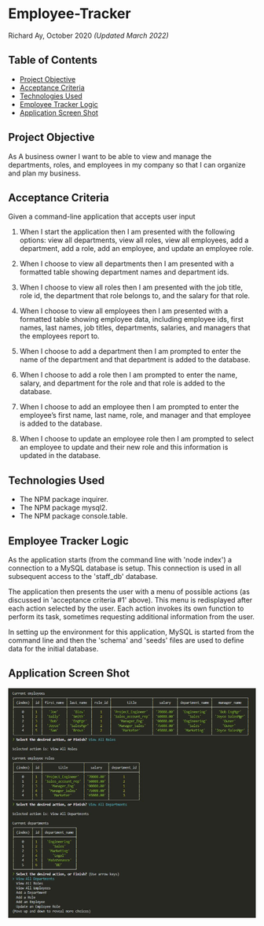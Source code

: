 # Employee-Tracker

Richard Ay, October 2020 *(Updated March 2022)*

## Table of Contents
* [Project Objective](#project-objective)
* [Acceptance Criteria](#acceptance-criteria)
* [Technologies Used](#technologies-used)
* [Employee Tracker Logic](#employee-tracker-logic)
* [Application Screen Shot](#application-screen-shot)


## Project Objective
As A business owner I want to be able to view and manage the departments, roles, and employees in my company
so that I can organize and plan my business.

## Acceptance Criteria
Given a command-line application that accepts user input

1) When I start the application then I am presented with the following options: view all departments, view all roles, view all employees, add a department, add a role, add an employee, and update an employee role.

2) When I choose to view all departments then I am presented with a formatted table showing department names and department ids.

3) When I choose to view all roles then I am presented with the job title, role id, the department that role belongs to, and the salary for that role.

4) When I choose to view all employees then I am presented with a formatted table showing employee data, including employee ids, first names, last names, job titles, departments, salaries, and managers that the employees report to.

5) When I choose to add a department then I am prompted to enter the name of the department and that department is added to the database.

6) When I choose to add a role then I am prompted to enter the name, salary, and department for the role and that role is added to the database.

7) When I choose to add an employee then I am prompted to enter the employee’s first name, last name, role, and manager and that employee is added to the database.

8) When I choose to update an employee role then I am prompted to select an employee to update and their new role and this information is updated in the database.

## Technologies Used
* The NPM package inquirer.
* The NPM package mysql2.
* The NPM package console.table.

## Employee Tracker Logic
As the application starts (from the command line with 'node index') a connection to a MySQL database is setup.  This connection is used in all subsequent access to the 'staff_db' database.

The application then presents the user with a menu of possible actions (as discussed in 'acceptance criteria #1' above).  This menu is redisplayed after each action selected by the user.  Each action invokes its own function to perform its task, sometimes requesting additional information from the user.

In setting up the environment for this application, MySQL is started from the command line and then the 'schema' and 'seeds' files are used to define data for the initial database.


## Application Screen Shot
![Employee-Tracker Image](./screen-capture.jpg)